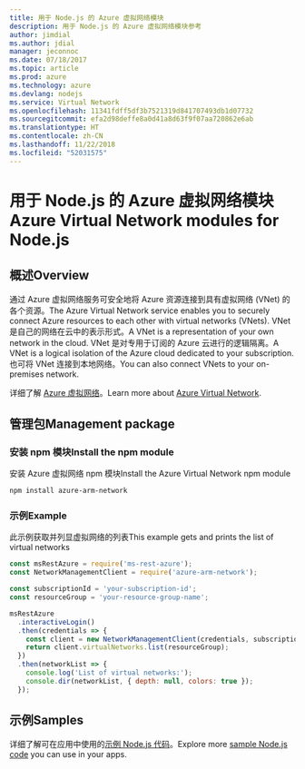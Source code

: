 ```yaml
---
title: 用于 Node.js 的 Azure 虚拟网络模块
description: 用于 Node.js 的 Azure 虚拟网络模块参考
author: jimdial
ms.author: jdial
manager: jeconnoc
ms.date: 07/18/2017
ms.topic: article
ms.prod: azure
ms.technology: azure
ms.devlang: nodejs
ms.service: Virtual Network
ms.openlocfilehash: 11341fdff5df3b7521319d841707493db1d07732
ms.sourcegitcommit: efa2d98deffe8a0d41a8d63f9f07aa720862e6ab
ms.translationtype: HT
ms.contentlocale: zh-CN
ms.lasthandoff: 11/22/2018
ms.locfileid: "52031575"
---
```

# <a name="azure-virtual-network-modules-for-nodejs"></a><span data-ttu-id="55cee-103">用于 Node.js 的 Azure 虚拟网络模块</span><span class="sxs-lookup"><span data-stu-id="55cee-103">Azure Virtual Network modules for Node.js</span></span>

## <a name="overview"></a><span data-ttu-id="55cee-104">概述</span><span class="sxs-lookup"><span data-stu-id="55cee-104">Overview</span></span>

<span data-ttu-id="55cee-105">通过 Azure 虚拟网络服务可安全地将 Azure 资源连接到具有虚拟网络 (VNet) 的各个资源。</span><span class="sxs-lookup"><span data-stu-id="55cee-105">The Azure Virtual Network service enables you to securely connect Azure resources to each other with virtual networks (VNets).</span></span> <span data-ttu-id="55cee-106">VNet 是自己的网络在云中的表示形式。</span><span class="sxs-lookup"><span data-stu-id="55cee-106">A VNet is a representation of your own network in the cloud.</span></span> <span data-ttu-id="55cee-107">VNet 是对专用于订阅的 Azure 云进行的逻辑隔离。</span><span class="sxs-lookup"><span data-stu-id="55cee-107">A VNet is a logical isolation of the Azure cloud dedicated to your subscription.</span></span> <span data-ttu-id="55cee-108">也可将 VNet 连接到本地网络。</span><span class="sxs-lookup"><span data-stu-id="55cee-108">You can also connect VNets to your on-premises network.</span></span>

<span data-ttu-id="55cee-109">详细了解 [Azure 虚拟网络](https://docs.microsoft.com/azure/virtual-network/virtual-networks-overview)。</span><span class="sxs-lookup"><span data-stu-id="55cee-109">Learn more about [Azure Virtual Network](https://docs.microsoft.com/azure/virtual-network/virtual-networks-overview).</span></span>

## <a name="management-package"></a><span data-ttu-id="55cee-110">管理包</span><span class="sxs-lookup"><span data-stu-id="55cee-110">Management package</span></span>

### <a name="install-the-npm-module"></a><span data-ttu-id="55cee-111">安装 npm 模块</span><span class="sxs-lookup"><span data-stu-id="55cee-111">Install the npm module</span></span>

<span data-ttu-id="55cee-112">安装 Azure 虚拟网络 npm 模块</span><span class="sxs-lookup"><span data-stu-id="55cee-112">Install the Azure Virtual Network npm module</span></span>

```bash
npm install azure-arm-network
```

### <a name="example"></a><span data-ttu-id="55cee-113">示例</span><span class="sxs-lookup"><span data-stu-id="55cee-113">Example</span></span>

<span data-ttu-id="55cee-114">此示例获取并列显虚拟网络的列表</span><span class="sxs-lookup"><span data-stu-id="55cee-114">This example gets and prints the list of virtual networks</span></span>

```javascript
const msRestAzure = require('ms-rest-azure');
const NetworkManagementClient = require('azure-arm-network');

const subscriptionId = 'your-subscription-id';
const resourceGroup = 'your-resource-group-name';

msRestAzure
  .interactiveLogin()
  .then(credentials => {
    const client = new NetworkManagementClient(credentials, subscriptionId);
    return client.virtualNetworks.list(resourceGroup);
  })
  .then(networkList => {
    console.log('List of virtual networks:');
    console.dir(networkList, { depth: null, colors: true });
  });
```

## <a name="samples"></a><span data-ttu-id="55cee-115">示例</span><span class="sxs-lookup"><span data-stu-id="55cee-115">Samples</span></span>

<span data-ttu-id="55cee-116">详细了解可在应用中使用的[示例 Node.js 代码](https://azure.microsoft.com/resources/samples/?platform=nodejs)。</span><span class="sxs-lookup"><span data-stu-id="55cee-116">Explore more [sample Node.js code](https://azure.microsoft.com/resources/samples/?platform=nodejs) you can use in your apps.</span></span>
